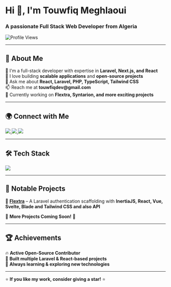 <h1 align="left">Hi 👋, I'm Touwfiq Meghlaoui</h1>
<h3 align="left">A passionate Full Stack Web Developer from Algeria</h3>

<p align="left">
  <img src="https://komarev.com/ghpvc/?username=tooinfinity&label=Profile%20views&color=0e75b6&style=flat" alt="Profile Views" />
</p>

---

## 🚀 About Me  
<p align="left">
  🚀 I'm a full-stack developer with expertise in <b>Laravel, Next.js, and React</b>  
  <br>🔭 I love building <b>scalable applications</b> and <b>open-source projects</b>  
  <br>💬 Ask me about <b>React, Laravel, PHP, TypeScript, Tailwind CSS</b>  
  <br>📫 Reach me at <b>touwfiqdev@gmail.com</b>  
  <br>🌱 Currently working on <b>Flextra, Syntarion, and more exciting projects</b>  
</p>

---

## 🌍 Connect with Me
<p align="left">
  <a href="https://github.com/TooInfinity" target="_blank">
    <img src="https://img.shields.io/badge/GitHub-%2312100E.svg?&style=for-the-badge&logo=github&logoColor=white" />
  </a>
  <a href="https://x.com/TooInfinityDev" target="_blank">
    <img src="https://img.shields.io/badge/Twitter-%231DA1F2.svg?&style=for-the-badge&logo=twitter&logoColor=white" />
  </a>
  <a href="mailto:touwfiqdev@gmail.com">
    <img src="https://img.shields.io/badge/Email-%23D14836.svg?&style=for-the-badge&logo=gmail&logoColor=white" />
  </a>
</p>

---

## 🛠 Tech Stack
<p align="left">
  <img src="https://skillicons.dev/icons?i=laravel,php,react,nextjs,ts,tailwind,js,git,github,vscode,php,linux" />
</p>

---

## 🎯 Notable Projects  

🔹 **[Flextra](https://github.com/tooinfinity/flextra)** – A Laravel authentication scaffolding with **InertiaJS, React, Vue, Svelte, Blade and Tailwind CSS and also API**

🔹 **More Projects Coming Soon!** 🚀  

---

## 🏆 Achievements  
🔥 **Active Open-Source Contributor**  
🚀 **Built multiple Laravel & React-based projects**  
🎯 **Always learning & exploring new technologies**  

---

⭐ **If you like my work, consider giving a star!** ⭐  



